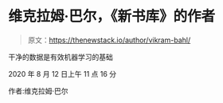 # 维克拉姆·巴尔，《新书库》的作者

> 原文：<https://thenewstack.io/author/vikram-bahl/>

干净的数据是有效机器学习的基础

2020 年 8 月 12 日上午 11 点 16 分

作者:维克拉姆·巴尔